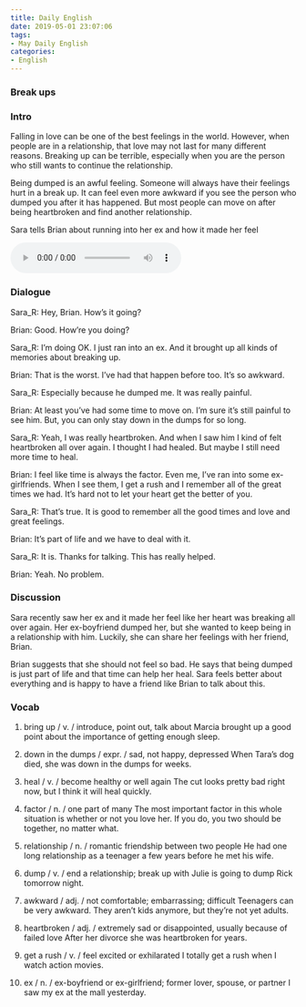 ```yaml
---
title: Daily English
date: 2019-05-01 23:07:06
tags:
- May Daily English
categories:
- English
---
```


### Break ups

### Intro
Falling in love can be one of the best feelings in the world. However, when people are in a relationship, that love may not last for many different reasons. Breaking up can be terrible, especially when you are the person who still wants to continue the relationship.

Being dumped is an awful feeling. Someone will always have their feelings hurt in a break up. It can feel even more awkward if you see the person who dumped you after it has happened. But most people can move on after being heartbroken and find another relationship. 

Sara tells Brian about running into her ex and how it made her feel

<!-- more -->

<audio controls>
  <source src="https://audio.englishbaby.com/standard_lesson/dialog_audio/0000/0000/0006/6886_1429219316_016489.mp3" />
</audio>

### Dialogue
Sara_R:  Hey, Brian. How’s it going? 

Brian:  Good. How’re you doing? 

Sara_R:  I’m doing OK. I just ran into an ex. And it brought up all kinds of memories about breaking up. 

Brian:  That is the worst. I’ve had that happen before too. It’s so awkward. 

Sara_R:  Especially because he dumped me. It was really painful. 

Brian:  At least you’ve had some time to move on. I’m sure it’s still painful to see him. But, you can only stay down in the dumps for so long. 

Sara_R:  Yeah, I was really heartbroken. And when I saw him I kind of felt heartbroken all over again. I thought I had healed. But maybe I still need more time to heal. 

Brian:  I feel like time is always the factor. Even me, I’ve ran into some ex-girlfriends. When I see them, I get a rush and I remember all of the great times we had. It’s hard not to let your heart get the better of you. 

Sara_R:  That’s true. It is good to remember all the good times and love and great feelings. 

Brian:  It’s part of life and we have to deal with it. 

Sara_R:  It is. Thanks for talking. This has really helped. 

Brian:  Yeah. No problem.

### Discussion
Sara recently saw her ex and it made her feel like her heart was breaking all over again. Her ex-boyfriend dumped her, but she wanted to keep being in a relationship with him. Luckily, she can share her feelings with her friend, Brian.

Brian suggests that she should not feel so bad. He says that being dumped is just part of life and that time can help her heal. Sara feels better about everything and is happy to have a friend like Brian to talk about this.

### Vocab
1. bring up / v. / introduce, point out, talk about
  Marcia brought up a good point about the importance of getting enough sleep.

2. down in the dumps / expr. / sad, not happy, depressed
  When Tara’s dog died, she was down in the dumps for weeks.

3. heal / v. / become healthy or well again
  The cut looks pretty bad right now, but I think it will heal quickly.

4. factor / n. / one part of many
  The most important factor in this whole situation is whether or not you love her. If you do, you two should be together, no matter what.

5. relationship / n. / romantic friendship between two people
  He had one long relationship as a teenager a few years before he met his wife.

6. dump / v. / end a relationship; break up with
  Julie is going to dump Rick tomorrow night.

7. awkward / adj. / not comfortable; embarrassing; difficult
  Teenagers can be very awkward. They aren’t kids anymore, but they’re not yet adults.

8. heartbroken / adj. / extremely sad or disappointed, usually because of failed love
  After her divorce she was heartbroken for years.

9. get a rush / v. / feel excited or exhilarated
  I totally get a rush when I watch action movies.

10. ex / n. / ex-boyfriend or ex-girlfriend; former lover, spouse, or partner
  I saw my ex at the mall yesterday.
